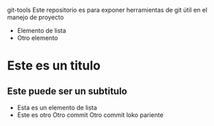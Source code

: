 git-tools
Este repositorio es para exponer herramientas de git útil en el manejo de proyecto

- Elemento de lista
- Otro elemento

# Este es un titulo
## Este puede ser un subtitulo
- Esta es un elemento de lista
- Este es otro
Otro commit
Otro commit loko pariente
